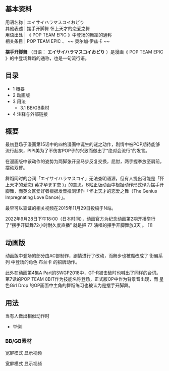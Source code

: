 **基本资料**  
---  
用语名称  |  エイサイハラマスコイおどり   
其他表述  |  摆手开脚舞 怀上天才的恋爱之舞   
用语出处  |  《  POP TEAM EPIC  》中登场的舞蹈的通称   
相关条目  |  POP TEAM EPIC  、 ~~ 奥尔加·伊兹卡  ~~  
  
**摆手开脚舞** （日语： **エイサイハラマスコイおどり** ）是漫画《  POP TEAM EPIC  》的中登场舞蹈的通称，也是一句流行语。

##  目录

  * 1  概要 
  * 2  动画版 
  * 3  用法 
    * 3.1  BB/GB素材 
  * 4  注释与外部链接 

##  概要

最初登场于漫画第15话中的四格漫画中诞生的谜之动作，剧情中被POP期待能够流行起来，PIPI美为了不伤害POP子的兴致而做出了“绝对会流行”的发言。

在漫画版中该动作的姿势为两脚张开呈马步反复交换，屈肘，两手握拳放至肩前，摆动双臂。

舞蹈同时的台词「エイサイハラマスコイ」无法查明语源，但有人提出可能是「怀上天才的爱恋(  英才孕ます恋
)」的意思。B站正版动画中根据动作形式译为摆手开脚舞，而英文区爱好者根据发音推测译作「怀上天才的恋爱之舞（The Genius Impregnating
Love Dance）」。

最早可以查证的相关视频在2015年11月29日投稿于N站。

2022年9月28日下午18:00（日本时间），动画官方为纪念动画第2期开播举行了“摆手开脚舞72小时耐久度直播”  就是把  77
演唱的摆手开脚舞放3天  。  [1]

##  动画版

动画版中登场的部分由AC部制作，剧情进行了改动，而舞步也被魔改成了  街霸系列  中登场的角色  布兰卡  的招牌动作。

此外在动画第4集A Part的SWGP2018中，GT-R被击破时也喊出了同样的台词。第7话的POP TEAM
8BIT作为技能名称登场，正式版OP中作为背景音出现，而  星色Girl Drop  的OP画面中主角的舞蹈练习也被认为是摆手开脚舞。

##  用法

当有人做出相似动作时

  * 举例 

###  BB/GB素材

宽屏模式  显示视频

宽屏模式  显示视频

  
